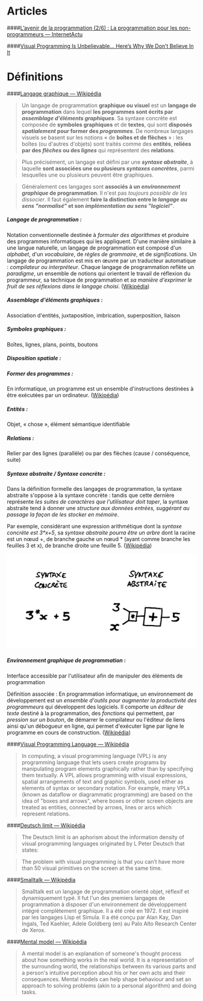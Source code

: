 # Articles

####[L’avenir de la programmation (2/6) : La programmation pour les non-programmeurs — InternetActu](http://www.internetactu.net/2011/05/24/lavenir-de-la-programmation-26-la-programmation-pour-les-non-programmeurs/)

####[Visual Programming Is Unbelievable… Here’s Why We Don’t Believe In It](https://www.outsystems.com/blog/2015/03/visual-programming-is-unbelievable.html)


# Définitions

####[Langage graphique — Wikipédia](https://fr.wikipedia.org/wiki/Langage_graphique)
> Un langage de programmation **graphique ou visuel** est un **langage de programmation** dans lequel **les programmes sont écrits par _assemblage d'éléments graphiques_**. Sa syntaxe concrète est composée de **symboles graphiques** et de **textes**, qui sont **disposés _spatialement_ pour former des _programmes_**. De nombreux langages visuels se basent sur les notions « de **boîtes et de flèches** » : les boîtes (ou d'autres d'objets) sont traités comme des **entités**, **reliées par des _flèches_ ou des _lignes_** qui représentent des **relations**.

> Plus précisément, un langage est défini par une **_syntaxe abstraite_**, à laquelle **sont associées une ou plusieurs _syntaxes concrètes_**, parmi lesquelles une ou plusieurs peuvent être graphiques.

> Généralement ces langages sont **associés à un _environnement graphique_ de programmation**. Il n'est pas _toujours possible de les dissocier_. Il faut également **faire la distinction entre le _langage au sens "normalisé"_ et son _implémentation au sens "logiciel"_**.


##### Langage de programmation : 
Notation conventionnelle destinée à _formuler des algorithmes_ et produire des programmes informatiques qui les appliquent. D'une manière similaire à une langue naturelle, un langage de programmation est composé d'un _alphabet_, d'un _vocabulaire_, de _règles de grammaire_, et de _significations_. Un langage de programmation est mis en œuvre par un traducteur automatique : _compilateur ou interpréteur_. Chaque langage de programmation reflète un _paradigme_, un ensemble de notions qui orientent le travail de réflexion du programmeur, sa technique de programmation et _sa manière d'exprimer le fruit de ses réflexions dans le langage choisi_. ([Wikipédia](https://fr.wikipedia.org/wiki/Langage_de_programmation))

##### Assemblage d'éléments graphiques :
Association d'entités, juxtaposition, imbrication, superposition, liaison

##### Symboles graphiques :
Boîtes, lignes, plans, points, boutons

##### Disposition spatiale : 

##### Former des programmes : 
En informatique, un programme est un ensemble d'instructions destinées à être exécutées par un ordinateur. ([Wikipédia](https://fr.wikipedia.org/wiki/Programme))

##### Entités : 
Objet, « chose », élément sémantique identifiable

##### Relations : 
Relier par des lignes (parallèle) ou par des flèches (cause / conséquence, suite)

##### Syntaxe abstraite / Syntaxe concrète : 
Dans la définition formelle des langages de programmation, la syntaxe abstraite s'oppose à la syntaxe concrète : tandis que cette dernière représente _les suites de caractères que l'utilisateur doit taper_, la syntaxe abstraite tend à donner une _structure aux données entrées, suggérant au passage la façon de les stocker en mémoire_.

Par exemple, considérant une expression arithmétique dont la _syntaxe concrète est 3*x+5_, sa _syntaxe abstraite pourra être un arbre_ dont la racine est un nœud +, de branche gauche un nœud * (ayant comme branche les feuilles 3 et x), de branche droite une feuille 5. ([Wikipédia](https://fr.wikipedia.org/wiki/Syntaxe_abstraite))

![Syntaxte abstraite & syntaxte concrète](images/1_SyntaxeAbstraiteSyntaxeConcrete.png)

##### Environnement graphique de programmation : 
Interface accessible par l'utilisateur afin de manipuler des éléments de programmation

Définition associée :
En programmation informatique, un environnement de développement est un _ensemble d'outils pour augmenter la productivité des programmeurs_ qui développent des logiciels. Il comporte un _éditeur de texte_ destiné à la programmation, des _fonctions_ qui permettent, par _pression sur un bouton_, de démarrer le compilateur ou l'éditeur de liens ainsi qu'un débogueur en ligne, qui permet d'exécuter ligne par ligne le programme en cours de construction. ([Wikipédia](https://fr.wikipedia.org/wiki/Environnement_de_d%C3%A9veloppement))


####[Visual Programming Language — Wikipédia](https://en.wikipedia.org/wiki/Visual_programming_language)
> In computing, a visual programming language (VPL) is any programming language that lets users create programs by manipulating program elements graphically rather than by specifying them textually. A VPL allows programming with visual expressions, spatial arrangements of text and graphic symbols, used either as elements of syntax or secondary notation. For example, many VPLs (known as dataflow or diagrammatic programming) are based on the idea of "boxes and arrows", where boxes or other screen objects are treated as entities, connected by arrows, lines or arcs which represent relations.

####[Deutsch limit — Wikipédia](https://en.wikipedia.org/wiki/Deutsch_limit)
> The Deutsch limit is an aphorism about the information density of visual programming languages originated by L Peter Deutsch that states:

> The problem with visual programming is that you can’t have more than 50 visual primitives on the screen at the same time.

####[Smalltalk — Wikipédia](https://fr.wikipedia.org/wiki/Smalltalk)
> Smalltalk est un langage de programmation orienté objet, réflexif et dynamiquement typé. Il fut l'un des premiers langages de programmation à disposer d'un environnement de développement intégré complètement graphique. Il a été créé en 1972. Il est inspiré par les langages Lisp et Simula. Il a été conçu par Alan Kay, Dan Ingals, Ted Kaehler, Adele Goldberg (en) au Palo Alto Research Center de Xerox.

####[Mental model — Wikipédia](https://en.wikipedia.org/wiki/Mental_model)
> A mental model is an explanation of someone's thought process about how something works in the real world. It is a representation of the surrounding world, the relationships between its various parts and a person's intuitive perception about his or her own acts and their consequences. Mental models can help shape behaviour and set an approach to solving problems (akin to a personal algorithm) and doing tasks.